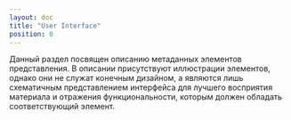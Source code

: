 ```yaml
---
layout: doc
title: "User Interface"
position: 0
---
```


Данный раздел посвящен описанию метаданных элементов представления. В описании присутствуют иллюстрации
элементов, однако они не служат конечным дизайном, а являются лишь схематичным представлением интерфейса
для лучшего восприятия материала и отражения функциональности, которым должен обладать соответствующий
элемент.
